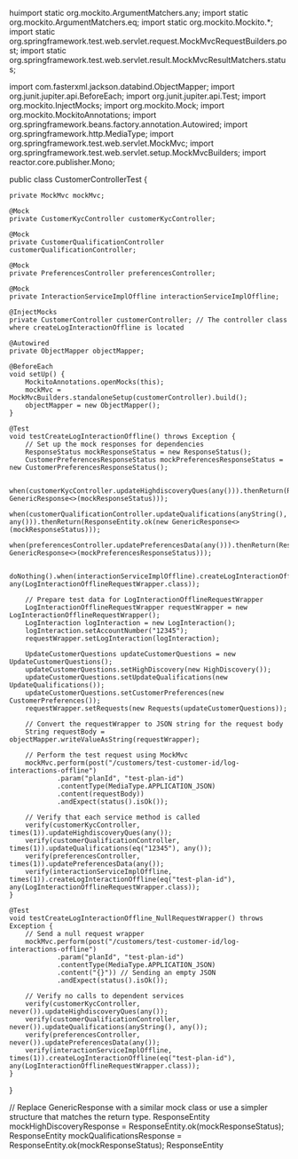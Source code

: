huimport static org.mockito.ArgumentMatchers.any;
import static org.mockito.ArgumentMatchers.eq;
import static org.mockito.Mockito.*;
import static org.springframework.test.web.servlet.request.MockMvcRequestBuilders.post;
import static org.springframework.test.web.servlet.result.MockMvcResultMatchers.status;

import com.fasterxml.jackson.databind.ObjectMapper;
import org.junit.jupiter.api.BeforeEach;
import org.junit.jupiter.api.Test;
import org.mockito.InjectMocks;
import org.mockito.Mock;
import org.mockito.MockitoAnnotations;
import org.springframework.beans.factory.annotation.Autowired;
import org.springframework.http.MediaType;
import org.springframework.test.web.servlet.MockMvc;
import org.springframework.test.web.servlet.setup.MockMvcBuilders;
import reactor.core.publisher.Mono;

public class CustomerControllerTest {

    private MockMvc mockMvc;

    @Mock
    private CustomerKycController customerKycController;

    @Mock
    private CustomerQualificationController customerQualificationController;

    @Mock
    private PreferencesController preferencesController;

    @Mock
    private InteractionServiceImplOffline interactionServiceImplOffline;

    @InjectMocks
    private CustomerController customerController; // The controller class where createLogInteractionOffline is located

    @Autowired
    private ObjectMapper objectMapper;

    @BeforeEach
    void setUp() {
        MockitoAnnotations.openMocks(this);
        mockMvc = MockMvcBuilders.standaloneSetup(customerController).build();
        objectMapper = new ObjectMapper();
    }

    @Test
    void testCreateLogInteractionOffline() throws Exception {
        // Set up the mock responses for dependencies
        ResponseStatus mockResponseStatus = new ResponseStatus();
        CustomerPreferencesResponseStatus mockPreferencesResponseStatus = new CustomerPreferencesResponseStatus();

        when(customerKycController.updateHighdiscoveryQues(any())).thenReturn(ResponseEntity.ok(new GenericResponse<>(mockResponseStatus)));
        when(customerQualificationController.updateQualifications(anyString(), any())).thenReturn(ResponseEntity.ok(new GenericResponse<>(mockResponseStatus)));
        when(preferencesController.updatePreferencesData(any())).thenReturn(ResponseEntity.ok(new GenericResponse<>(mockPreferencesResponseStatus)));

        doNothing().when(interactionServiceImplOffline).createLogInteractionOffline(anyString(), any(LogInteractionOfflineRequestWrapper.class));

        // Prepare test data for LogInteractionOfflineRequestWrapper
        LogInteractionOfflineRequestWrapper requestWrapper = new LogInteractionOfflineRequestWrapper();
        LogInteraction logInteraction = new LogInteraction();
        logInteraction.setAccountNumber("12345");
        requestWrapper.setLogInteraction(logInteraction);

        UpdateCustomerQuestions updateCustomerQuestions = new UpdateCustomerQuestions();
        updateCustomerQuestions.setHighDiscovery(new HighDiscovery());
        updateCustomerQuestions.setUpdateQualifications(new UpdateQualifications());
        updateCustomerQuestions.setCustomerPreferences(new CustomerPreferences());
        requestWrapper.setRequests(new Requests(updateCustomerQuestions));

        // Convert the requestWrapper to JSON string for the request body
        String requestBody = objectMapper.writeValueAsString(requestWrapper);

        // Perform the test request using MockMvc
        mockMvc.perform(post("/customers/test-customer-id/log-interactions-offline")
                .param("planId", "test-plan-id")
                .contentType(MediaType.APPLICATION_JSON)
                .content(requestBody))
                .andExpect(status().isOk());

        // Verify that each service method is called
        verify(customerKycController, times(1)).updateHighdiscoveryQues(any());
        verify(customerQualificationController, times(1)).updateQualifications(eq("12345"), any());
        verify(preferencesController, times(1)).updatePreferencesData(any());
        verify(interactionServiceImplOffline, times(1)).createLogInteractionOffline(eq("test-plan-id"), any(LogInteractionOfflineRequestWrapper.class));
    }

    @Test
    void testCreateLogInteractionOffline_NullRequestWrapper() throws Exception {
        // Send a null request wrapper
        mockMvc.perform(post("/customers/test-customer-id/log-interactions-offline")
                .param("planId", "test-plan-id")
                .contentType(MediaType.APPLICATION_JSON)
                .content("{}")) // Sending an empty JSON
                .andExpect(status().isOk());

        // Verify no calls to dependent services
        verify(customerKycController, never()).updateHighdiscoveryQues(any());
        verify(customerQualificationController, never()).updateQualifications(anyString(), any());
        verify(preferencesController, never()).updatePreferencesData(any());
        verify(interactionServiceImplOffline, times(1)).createLogInteractionOffline(eq("test-plan-id"), any(LogInteractionOfflineRequestWrapper.class));
    }
}


// Replace GenericResponse with a similar mock class or use a simpler structure that matches the return type.
ResponseEntity<Object> mockHighDiscoveryResponse = ResponseEntity.ok(mockResponseStatus);
ResponseEntity<Object> mockQualificationsResponse = ResponseEntity.ok(mockResponseStatus);
ResponseEntity<Object> mockCustomerPreferencesResponse = ResponseEntity.ok(mockPreferencesResponseStatus);

// Use the mock responses instead of new GenericResponse<>()
when(customerKycController.updateHighdiscoveryQues(any())).thenReturn(mockHighDiscoveryResponse);
when(customerQualificationController.updateQualifications(anyString(), any())).thenReturn(mockQualificationsResponse);
when(preferencesController.updatePreferencesData(any())).thenReturn(mockCustomerPreferencesResponse);






import static org.mockito.Mockito.*;
import static org.junit.jupiter.api.Assertions.*;
import org.junit.jupiter.api.BeforeEach;
import org.junit.jupiter.api.Test;
import org.mockito.InjectMocks;
import org.mockito.Mock;
import org.mockito.MockitoAnnotations;

public class LogInteractionServiceImplTest {

    @InjectMocks
    private LogInteractionServiceImpl logInteractionServiceImpl;

    @Mock
    private CustomerRepository customerRepository;

    @Mock
    private InteractionRepository interactionRepository;

    @BeforeEach
    public void setup() {
        MockitoAnnotations.openMocks(this);
    }

    @Test
    public void testCreateLogInteractionOffline_Success() {
        // Arrange
        String customerId = "12345";
        String planId = "plan123";
        LogInteractionOfflineRequestWrapper requestWrapper = new LogInteractionOfflineRequestWrapper();
        requestWrapper.setInteractionId("interaction1");
        
        // Mocking dependencies
        when(interactionRepository.save(any())).thenReturn(new Interaction());

        // Act
        logInteractionServiceImpl.createLogInteractionOffline(customerId, planId, requestWrapper);

        // Assert
        verify(interactionRepository, times(1)).save(any());
    }

    @Test
    public void testCreateLogInteractionOffline_NullInteraction() {
        // Arrange
        String customerId = "12345";
        String planId = "plan123";
        LogInteractionOfflineRequestWrapper requestWrapper = new LogInteractionOfflineRequestWrapper();

        // Act & Assert
        Exception exception = assertThrows(RuntimeException.class, () -> {
            logInteractionServiceImpl.createLogInteractionOffline(customerId, planId, requestWrapper);
        });

        assertEquals("An error occurred while completing offline functionality for log interactions:", exception.getMessage());
    }
}








import static org.mockito.Mockito.*;
import static org.junit.jupiter.api.Assertions.*;

import org.junit.jupiter.api.BeforeEach;
import org.junit.jupiter.api.Test;
import org.mockito.InjectMocks;
import org.mockito.Mock;
import org.mockito.MockitoAnnotations;
import org.springframework.http.ResponseEntity;

public class LogInteractionControllerTest {

    @InjectMocks
    private LogInteractionController logInteractionController;  // Assuming this is the class where createLogInteractionOffline is defined.

    @Mock
    private CustomerKycController customerKycController;

    @Mock
    private CustomerQualificationController customerQualificationController;

    @Mock
    private PreferencesController preferencesController;

    @Mock
    private InteractionServiceImplOffline interactionServiceImplOffline;

    @BeforeEach
    public void setup() {
        MockitoAnnotations.openMocks(this);
    }

    @Test
    public void testCreateLogInteractionOffline_WithValidInput() {
        // Arrange
        String customerId = "customer123";
        String planId = "planABC";
        
        LogInteractionOfflineRequestWrapper requestWrapper = new LogInteractionOfflineRequestWrapper();
        requestWrapper.setLogInteraction(new LogInteraction("accountNumber123"));

        UpdateCustomerQuestions updateCustomerQuestions = new UpdateCustomerQuestions();
        updateCustomerQuestions.setHighDiscovery("highDiscoveryValue");
        updateCustomerQuestions.setUpdateQualifications("qualificationData");
        updateCustomerQuestions.setCustomerPreferences("preferencesData");

        RequestWrapper requests = new RequestWrapper();
        requests.setUpdateCustomerQuestions(updateCustomerQuestions);
        requestWrapper.setRequests(requests);
        
        // Mock the responses of external service calls
        ResponseStatus responseStatus = new ResponseStatus();
        CustomerPreferencesResponseStatus customerPreferencesResponseStatus = new CustomerPreferencesResponseStatus();

        when(customerKycController.updateHighdiscoveryQues(anyString())).thenReturn(ResponseEntity.ok(new ResponseData<>(responseStatus)));
        when(customerQualificationController.updateQualifications(anyString(), anyString())).thenReturn(ResponseEntity.ok(new ResponseData<>(responseStatus)));
        when(preferencesController.updatePreferencesData(anyString())).thenReturn(ResponseEntity.ok(new ResponseData<>(customerPreferencesResponseStatus)));

        // Act
        logInteractionController.createLogInteractionOffline(customerId, planId, requestWrapper);

        // Assert
        verify(customerKycController, times(1)).updateHighdiscoveryQues(anyString());
        verify(customerQualificationController, times(1)).updateQualifications(anyString(), anyString());
        verify(preferencesController, times(1)).updatePreferencesData(anyString());
        verify(interactionServiceImplOffline, times(1)).createLogInteractionOffline(anyString(), eq(requestWrapper));
    }

    @Test
    public void testCreateLogInteractionOffline_WithoutLogInteraction() {
        // Arrange
        String customerId = "customer123";
        String planId = "planABC";
        
        LogInteractionOfflineRequestWrapper requestWrapper = new LogInteractionOfflineRequestWrapper();
        
        // Act
        logInteractionController.createLogInteractionOffline(customerId, planId, requestWrapper);

        // Assert - No other services should be invoked
        verify(interactionServiceImplOffline, times(1)).createLogInteractionOffline(anyString(), eq(requestWrapper));
    }

    @Test
    public void testCreateLogInteractionOffline_WithoutRequests() {
        // Arrange
        String customerId = "customer123";
        String planId = "planABC";
        
        LogInteractionOfflineRequestWrapper requestWrapper = new LogInteractionOfflineRequestWrapper();
        requestWrapper.setLogInteraction(new LogInteraction("accountNumber123"));

        // Act
        logInteractionController.createLogInteractionOffline(customerId, planId, requestWrapper);

        // Assert - Only interactionServiceImplOffline should be called
        verify(interactionServiceImplOffline, times(1)).createLogInteractionOffline(anyString(), eq(requestWrapper));
    }

    @Test
    public void testCreateLogInteractionOffline_ExceptionScenario() {
        // Arrange
        String customerId = "customer123";
        String planId = "planABC";
        
        LogInteractionOfflineRequestWrapper requestWrapper = new LogInteractionOfflineRequestWrapper();
        requestWrapper.setLogInteraction(new LogInteraction("accountNumber123"));

        // Mock exception during service call
        doThrow(new RuntimeException("Mocked Exception")).when(interactionServiceImplOffline).createLogInteractionOffline(anyString(), any());

        // Act & Assert
        Exception exception = assertThrows(RuntimeException.class, () -> {
            logInteractionController.createLogInteractionOffline(customerId, planId, requestWrapper);
        });

        assertTrue(exception.getMessage().contains("An error occurred while completing offline functionality"));
    }
}



















import static org.mockito.Mockito.*;
import static org.junit.jupiter.api.Assertions.*;

import org.junit.jupiter.api.BeforeEach;
import org.junit.jupiter.api.Test;
import org.mockito.InjectMocks;
import org.mockito.Mock;
import org.mockito.MockitoAnnotations;
import org.springframework.http.ResponseEntity;

public class LogInteractionControllerTest {

    @InjectMocks
    private LogInteractionController logInteractionController;  // Assuming this is the class where createLogInteractionOffline is defined.

    @Mock
    private CustomerKycController customerKycController;

    @Mock
    private CustomerQualificationController customerQualificationController;

    @Mock
    private PreferencesController preferencesController;

    @Mock
    private InteractionServiceImplOffline interactionServiceImplOffline;

    @Mock
    private RequestWrapper requestWrapper;  // Mock the abstract class.

    @BeforeEach
    public void setup() {
        MockitoAnnotations.openMocks(this);
    }

    @Test
    public void testCreateLogInteractionOffline_WithValidInput() {
        // Arrange
        String customerId = "customer123";
        String planId = "planABC";
        
        LogInteractionOfflineRequestWrapper requestWrapper = new LogInteractionOfflineRequestWrapper();
        requestWrapper.setLogInteraction(new LogInteraction("accountNumber123"));

        // Use mock for RequestWrapper and its nested fields
        when(requestWrapper.getRequests()).thenReturn(this.requestWrapper);
        UpdateCustomerQuestions updateCustomerQuestions = mock(UpdateCustomerQuestions.class);
        
        when(this.requestWrapper.getUpdateCustomerQuestions()).thenReturn(updateCustomerQuestions);
        when(updateCustomerQuestions.getHighDiscovery()).thenReturn("highDiscoveryValue");
        when(updateCustomerQuestions.getUpdateQualifications()).thenReturn("qualificationData");
        when(updateCustomerQuestions.getCustomerPreferences()).thenReturn("preferencesData");
        
        // Mock the responses of external service calls
        ResponseStatus responseStatus = new ResponseStatus();
        CustomerPreferencesResponseStatus customerPreferencesResponseStatus = new CustomerPreferencesResponseStatus();

        when(customerKycController.updateHighdiscoveryQues(anyString())).thenReturn(ResponseEntity.ok(new ResponseData<>(responseStatus)));
        when(customerQualificationController.updateQualifications(anyString(), anyString())).thenReturn(ResponseEntity.ok(new ResponseData<>(responseStatus)));
        when(preferencesController.updatePreferencesData(anyString())).thenReturn(ResponseEntity.ok(new ResponseData<>(customerPreferencesResponseStatus)));

        // Act
        logInteractionController.createLogInteractionOffline(customerId, planId, requestWrapper);

        // Assert
        verify(customerKycController, times(1)).updateHighdiscoveryQues(anyString());
        verify(customerQualificationController, times(1)).updateQualifications(anyString(), anyString());
        verify(preferencesController, times(1)).updatePreferencesData(anyString());
        verify(interactionServiceImplOffline, times(1)).createLogInteractionOffline(anyString(), eq(requestWrapper));
    }

    @Test
    public void testCreateLogInteractionOffline_WithoutLogInteraction() {
        // Arrange
        String customerId = "customer123";
        String planId = "planABC";
        
        LogInteractionOfflineRequestWrapper requestWrapper = new LogInteractionOfflineRequestWrapper();
        
        // Act
        logInteractionController.createLogInteractionOffline(customerId, planId, requestWrapper);

        // Assert - No other services should be invoked
        verify(interactionServiceImplOffline, times(1)).createLogInteractionOffline(anyString(), eq(requestWrapper));
    }

    @Test
    public void testCreateLogInteractionOffline_WithoutRequests() {
        // Arrange
        String customerId = "customer123";
        String planId = "planABC";
        
        LogInteractionOfflineRequestWrapper requestWrapper = new LogInteractionOfflineRequestWrapper();
        requestWrapper.setLogInteraction(new LogInteraction("accountNumber123"));

        // Act
        logInteractionController.createLogInteractionOffline(customerId, planId, requestWrapper);

        // Assert - Only interactionServiceImplOffline should be called
        verify(interactionServiceImplOffline, times(1)).createLogInteractionOffline(anyString(), eq(requestWrapper));
    }

    @Test
    public void testCreateLogInteractionOffline_ExceptionScenario() {
        // Arrange
        String customerId = "customer123";
        String planId = "planABC";
        
        LogInteractionOfflineRequestWrapper requestWrapper = new LogInteractionOfflineRequestWrapper();
        requestWrapper.setLogInteraction(new LogInteraction("accountNumber123"));

        // Mock exception during service call
        doThrow(new RuntimeException("Mocked Exception")).when(interactionServiceImplOffline).createLogInteractionOffline(anyString(), any());

        // Act & Assert
        Exception exception = assertThrows(RuntimeException.class, () -> {
            logInteractionController.createLogInteractionOffline(customerId, planId, requestWrapper);
        });

        assertTrue(exception.getMessage().contains("An error occurred while completing offline functionality"));
    }
}
